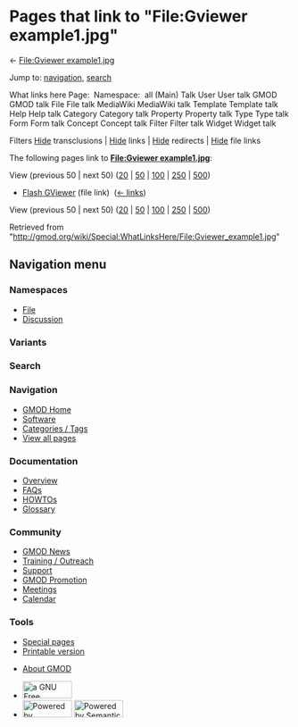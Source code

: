 <div id="mw-page-base" class="noprint">

</div>

<div id="mw-head-base" class="noprint">

</div>

<div id="content" class="mw-body" role="main">

<span id="top"></span>

<div id="mw-js-message" style="display:none;">

</div>



# <span dir="auto">Pages that link to "File:Gviewer example1.jpg"</span>

<div id="bodyContent">

<div id="contentSub">

← [File:Gviewer
example1.jpg](/wiki/File:Gviewer_example1.jpg "File:Gviewer example1.jpg")

</div>

<div id="jump-to-nav" class="mw-jump">

Jump to: [navigation](#mw-navigation), [search](#p-search)

</div>

<div id="mw-content-text">

What links here Page:  Namespace:  all (Main) Talk User User talk GMOD
GMOD talk File File talk MediaWiki MediaWiki talk Template Template talk
Help Help talk Category Category talk Property Property talk Type Type
talk Form Form talk Concept Concept talk Filter Filter talk Widget
Widget talk

Filters
[Hide](/mediawiki/index.php?title=Special:WhatLinksHere/File:Gviewer_example1.jpg&hidetrans=1 "Special:WhatLinksHere/File:Gviewer example1.jpg")
transclusions \|
[Hide](/mediawiki/index.php?title=Special:WhatLinksHere/File:Gviewer_example1.jpg&hidelinks=1 "Special:WhatLinksHere/File:Gviewer example1.jpg")
links \|
[Hide](/mediawiki/index.php?title=Special:WhatLinksHere/File:Gviewer_example1.jpg&hideredirs=1 "Special:WhatLinksHere/File:Gviewer example1.jpg")
redirects \|
[Hide](/mediawiki/index.php?title=Special:WhatLinksHere/File:Gviewer_example1.jpg&hideimages=1 "Special:WhatLinksHere/File:Gviewer example1.jpg")
file links

The following pages link to **[File:Gviewer
example1.jpg](/wiki/File:Gviewer_example1.jpg "File:Gviewer example1.jpg")**:

View (previous 50 \| next 50)
([20](/mediawiki/index.php?title=Special:WhatLinksHere/File:Gviewer_example1.jpg&limit=20 "Special:WhatLinksHere/File:Gviewer example1.jpg")
\|
[50](/mediawiki/index.php?title=Special:WhatLinksHere/File:Gviewer_example1.jpg&limit=50 "Special:WhatLinksHere/File:Gviewer example1.jpg")
\|
[100](/mediawiki/index.php?title=Special:WhatLinksHere/File:Gviewer_example1.jpg&limit=100 "Special:WhatLinksHere/File:Gviewer example1.jpg")
\|
[250](/mediawiki/index.php?title=Special:WhatLinksHere/File:Gviewer_example1.jpg&limit=250 "Special:WhatLinksHere/File:Gviewer example1.jpg")
\|
[500](/mediawiki/index.php?title=Special:WhatLinksHere/File:Gviewer_example1.jpg&limit=500 "Special:WhatLinksHere/File:Gviewer example1.jpg"))

- [Flash GViewer](/wiki/Flash_GViewer "Flash GViewer") (file link) ‎
  <span class="mw-whatlinkshere-tools">([←
  links](/mediawiki/index.php?title=Special:WhatLinksHere&target=Flash+GViewer "Special:WhatLinksHere"))</span>

View (previous 50 \| next 50)
([20](/mediawiki/index.php?title=Special:WhatLinksHere/File:Gviewer_example1.jpg&limit=20 "Special:WhatLinksHere/File:Gviewer example1.jpg")
\|
[50](/mediawiki/index.php?title=Special:WhatLinksHere/File:Gviewer_example1.jpg&limit=50 "Special:WhatLinksHere/File:Gviewer example1.jpg")
\|
[100](/mediawiki/index.php?title=Special:WhatLinksHere/File:Gviewer_example1.jpg&limit=100 "Special:WhatLinksHere/File:Gviewer example1.jpg")
\|
[250](/mediawiki/index.php?title=Special:WhatLinksHere/File:Gviewer_example1.jpg&limit=250 "Special:WhatLinksHere/File:Gviewer example1.jpg")
\|
[500](/mediawiki/index.php?title=Special:WhatLinksHere/File:Gviewer_example1.jpg&limit=500 "Special:WhatLinksHere/File:Gviewer example1.jpg"))

</div>

<div class="printfooter">

Retrieved from
"<http://gmod.org/wiki/Special:WhatLinksHere/File:Gviewer_example1.jpg>"

</div>

<div id="catlinks" class="catlinks catlinks-allhidden">

</div>

<div class="visualClear">

</div>

</div>

</div>

<div id="mw-navigation">

## Navigation menu

<div id="mw-head">



<div id="left-navigation">

<div id="p-namespaces" class="vectorTabs" role="navigation"
aria-labelledby="p-namespaces-label">

### Namespaces

- <span id="ca-nstab-image"><a href="/wiki/File:Gviewer_example1.jpg" accesskey="c"
  title="View the file page [c]">File</a></span>
- <span id="ca-talk"><a
  href="/mediawiki/index.php?title=File_talk:Gviewer_example1.jpg&amp;action=edit&amp;redlink=1"
  accesskey="t"
  title="Discussion about the content page [t]">Discussion</a></span>

</div>

<div id="p-variants" class="vectorMenu emptyPortlet" role="navigation"
aria-labelledby="p-variants-label">

### 

### Variants[](#)

<div class="menu">

</div>

</div>

</div>

<div id="right-navigation">





</div>

<div id="p-search" role="search">

### Search

<div id="simpleSearch">

</div>

</div>

</div>

</div>

<div id="mw-panel">

<div id="p-logo" role="banner">

<a href="/wiki/Main_Page"
style="background-image: url(http://gmod.org/images/GMOD-cogs.png);"
title="Visit the main page"></a>

</div>

<div id="p-Navigation" class="portal" role="navigation"
aria-labelledby="p-Navigation-label">

### Navigation

<div class="body">

- <span id="n-GMOD-Home">[GMOD Home](/wiki/Main_Page)</span>
- <span id="n-Software">[Software](/wiki/GMOD_Components)</span>
- <span id="n-Categories-.2F-Tags">[Categories /
  Tags](/wiki/Categories)</span>
- <span id="n-View-all-pages">[View all
  pages](/wiki/Special:AllPages)</span>

</div>

</div>

<div id="p-Documentation" class="portal" role="navigation"
aria-labelledby="p-Documentation-label">

### Documentation

<div class="body">

- <span id="n-Overview">[Overview](/wiki/Overview)</span>
- <span id="n-FAQs">[FAQs](/wiki/Category:FAQ)</span>
- <span id="n-HOWTOs">[HOWTOs](/wiki/Category:HOWTO)</span>
- <span id="n-Glossary">[Glossary](/wiki/Glossary)</span>

</div>

</div>

<div id="p-Community" class="portal" role="navigation"
aria-labelledby="p-Community-label">

### Community

<div class="body">

- <span id="n-GMOD-News">[GMOD News](/wiki/GMOD_News)</span>
- <span id="n-Training-.2F-Outreach">[Training /
  Outreach](/wiki/Training_and_Outreach)</span>
- <span id="n-Support">[Support](/wiki/Support)</span>
- <span id="n-GMOD-Promotion">[GMOD
  Promotion](/wiki/GMOD_Promotion)</span>
- <span id="n-Meetings">[Meetings](/wiki/Meetings)</span>
- <span id="n-Calendar">[Calendar](/wiki/Calendar)</span>

</div>

</div>

<div id="p-tb" class="portal" role="navigation"
aria-labelledby="p-tb-label">

### Tools

<div class="body">

- <span id="t-specialpages"><a href="/wiki/Special:SpecialPages" accesskey="q"
  title="A list of all special pages [q]">Special pages</a></span>
- <span id="t-print"><a
  href="/mediawiki/index.php?title=Special:WhatLinksHere/File:Gviewer_example1.jpg&amp;printable=yes"
  rel="alternate" accesskey="p"
  title="Printable version of this page [p]">Printable version</a></span>

</div>

</div>

</div>

</div>

<div id="footer" role="contentinfo">

- <span id="footer-places-about">[About
  GMOD](/wiki/GMOD:About "GMOD:About")</span>

<!-- -->

- <span id="footer-copyrightico">[<img src="http://www.gnu.org/graphics/gfdl-logo-small.png" width="88"
  height="31" alt="a GNU Free Documentation License" />](http://www.gnu.org/licenses/fdl-1.3.html)</span>
- <span id="footer-poweredbyico">[<img src="/mediawiki/skins/common/images/poweredby_mediawiki_88x31.png"
  width="88" height="31" alt="Powered by MediaWiki" />](//www.mediawiki.org/)
  [<img
  src="/mediawiki/extensions/SemanticMediaWiki/includes/../resources/images/smw_button.png"
  width="88" height="31" alt="Powered by Semantic MediaWiki" />](https://www.semantic-mediawiki.org/wiki/Semantic_MediaWiki)</span>

<div style="clear:both">

</div>

</div>
